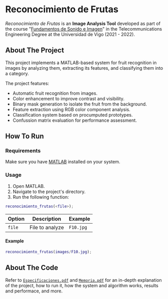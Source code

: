 # Reconocimiento de Frutas
*Reconocimiento de Frutas* is an **Image Analysis Tool** developed as part of the course "[Fundamentos de Sonido e Imagen](https://secretaria.uvigo.gal/docnet-nuevo/guia_docent/?centre=305&ensenyament=V05G301V01&assignatura=V05G301V01209&any_academic=2021_22)" in the Telecommunications Engineering Degree at the Universidad de Vigo (2021 - 2022).

## About The Project
This project implements a MATLAB-based system for fruit recognition in images by analyzing them, extracting its features, and classifying them into a category.

The project features:
- Automatic fruit recognition from images.
- Color enhancement to improve contrast and visibility.
- Binary mask generation to isolate the fruit from the background.
- Feature extraction using RGB color component analysis.
- Classification system based on procumputed prototypes.
- Confussion matrix evaluation for performance assessment.

## How To Run
### Requirements
Make sure you have [MATLAB](https://www.mathworks.com/products/matlab.html) installed on your system.

### Usage
1. Open MATLAB.
2. Navigate to the project's directory.
3. Run the following function:
```matlab
reconocimiento_frutas(<file>);
```
| Option | Description | Example |
|--------|-------------|---------|
| `file` | File to analyze | `F10.jpg` |

#### Example
```matlab
reconocimiento_frutas(images/F10.jpg);
```

## About The Code
Refer to [`Especificaciones.pdf`](docs/Especificaciones.pdf) and [`Memoria.pdf`](docs/Memoria.pdf) for an in-depth explanation of the project, how to run it, how the system and algorithm works, results and performace, and more.

